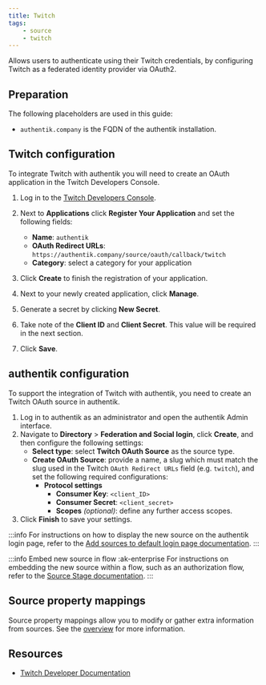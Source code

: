 ```yaml
---
title: Twitch
tags:
    - source
    - twitch
---
```


Allows users to authenticate using their Twitch credentials, by configuring Twitch as a federated identity provider via OAuth2.

## Preparation

The following placeholders are used in this guide:

- `authentik.company` is the FQDN of the authentik installation.

## Twitch configuration

To integrate Twitch with authentik you will need to create an OAuth application in the Twitch Developers Console.

1. Log in to the [Twitch Developers Console](https://dev.twitch.tv/console).
2. Next to **Applications** click **Register Your Application** and set the following fields:
    - **Name**: `authentik`
    - **OAuth Redirect URLs**: `https://authentik.company/source/oauth/callback/twitch`
    - **Category**: select a category for your application

3. Click **Create** to finish the registration of your application.
4. Next to your newly created application, click **Manage**.
5. Generate a secret by clicking **New Secret**.
6. Take note of the **Client ID** and **Client Secret**. This value will be required in the next section.
7. Click **Save**.

## authentik configuration

To support the integration of Twitch with authentik, you need to create an Twitch OAuth source in authentik.

1. Log in to authentik as an administrator and open the authentik Admin interface.
2. Navigate to **Directory** > **Federation and Social login**, click **Create**, and then configure the following settings:
    - **Select type**: select **Twitch OAuth Source** as the source type.
    - **Create OAuth Source**: provide a name, a slug which must match the slug used in the Twitch `OAuth Redirect URLs` field (e.g. `twitch`), and set the following required configurations:
        - **Protocol settings**
            - **Consumer Key**: `<client_ID>`
            - **Consumer Secret**: `<client_secret>`
            - **Scopes** _(optional)_: define any further access scopes.
3. Click **Finish** to save your settings.

:::info
For instructions on how to display the new source on the authentik login page, refer to the [Add sources to default login page documentation](../../index.md#add-sources-to-default-login-page).
:::

:::info Embed new source in flow :ak-enterprise
For instructions on embedding the new source within a flow, such as an authorization flow, refer to the [Source Stage documentation](../../../../../add-secure-apps/flows-stages/stages/source/).
:::

## Source property mappings

Source property mappings allow you to modify or gather extra information from sources. See the [overview](../../property-mappings/index.md) for more information.

## Resources

- [Twitch Developer Documentation](https://dev.twitch.tv/docs)
